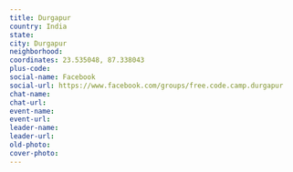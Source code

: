 ```yaml
---
title: Durgapur
country: India
state: 
city: Durgapur
neighborhood: 
coordinates: 23.535048, 87.338043
plus-code:
social-name: Facebook
social-url: https://www.facebook.com/groups/free.code.camp.durgapur
chat-name:
chat-url:
event-name:
event-url:
leader-name:
leader-url:
old-photo: 
cover-photo:
---
```

